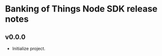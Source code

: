 Banking of Things Node SDK release notes
============================

v0.0.0
-----
* Initialize project.
